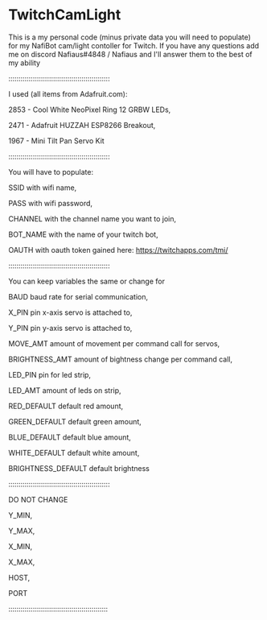 # TwitchCamLight
This is a my personal code (minus private data you will need to populate) for my NafiBot cam/light contoller for Twitch. If you have any questions add me on discord Nafiaus#4848 / Nafiaus and I'll answer them to the best of my ability

::::::::::::::::::::::::::::::::::::::::::::::::::

I used (all items from Adafruit.com):

2853 - Cool White NeoPixel Ring 12 GRBW LEDs, 

2471 - Adafruit HUZZAH ESP8266 Breakout, 

1967 - Mini Tilt Pan Servo Kit

::::::::::::::::::::::::::::::::::::::::::::::::::

You will have to populate: 

SSID with wifi name, 

PASS with wifi password, 

CHANNEL with the channel name you want to join, 

BOT_NAME with the name of your twitch bot, 

OAUTH with oauth token gained here: https://twitchapps.com/tmi/

::::::::::::::::::::::::::::::::::::::::::::::::::


You can keep variables the same or change for

BAUD  baud rate for serial communication, 

X_PIN  pin x-axis servo is attached to, 

Y_PIN  pin y-axis servo is attached to, 

MOVE_AMT  amount of movement per command call for servos, 

BRIGHTNESS_AMT  amount of bightness change per command call, 

LED_PIN  pin for led strip, 

LED_AMT  amount of leds on strip, 

RED_DEFAULT  default red amount, 

GREEN_DEFAULT  default green amount, 

BLUE_DEFAULT  default blue amount, 

WHITE_DEFAULT  default white amount, 

BRIGHTNESS_DEFAULT  default brightness

::::::::::::::::::::::::::::::::::::::::::::::::::


DO NOT CHANGE

Y_MIN,

Y_MAX,

X_MIN,

X_MAX,

HOST,

PORT 

:::::::::::::::::::::::::::::::::::::::::::::::::
